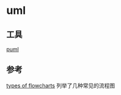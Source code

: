 # uml

## 工具

[puml](./puml.md)

## 参考

[types of flowcharts](https://www.gliffy.com/blog/your-guide-to-the-most-common-types-of-flowcharts) 列举了几种常见的流程图
